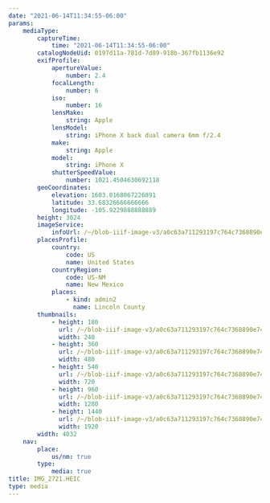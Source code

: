 ```yaml
---
date: "2021-06-14T11:34:55-06:00"
params:
    mediaType:
        captureTime:
            time: "2021-06-14T11:34:55-06:00"
        catalogNodeUid: 0197d11a-781d-7d89-918b-367fb1136e92
        exifProfile:
            apertureValue:
                number: 2.4
            focalLength:
                number: 6
            iso:
                number: 16
            lensMake:
                string: Apple
            lensModel:
                string: iPhone X back dual camera 6mm f/2.4
            make:
                string: Apple
            model:
                string: iPhone X
            shutterSpeedValue:
                number: 1021.4504630692118
        geoCoordinates:
            elevation: 1603.0168067226891
            latitude: 33.68326666666666
            longitude: -105.9229888888889
        height: 3024
        imageService:
            infoUrl: /~/blob-iiif-image-v3/a0c63a711293197c764c7368890e74366e9f316da77bac6e14881674f451c470/info.json
        placesProfile:
            country:
                code: US
                name: United States
            countryRegion:
                code: US-NM
                name: New Mexico
            places:
                - kind: admin2
                  name: Lincoln County
        thumbnails:
            - height: 180
              url: /~/blob-iiif-image-v3/a0c63a711293197c764c7368890e74366e9f316da77bac6e14881674f451c470/full/240%2C180/0/default.jpg
              width: 240
            - height: 360
              url: /~/blob-iiif-image-v3/a0c63a711293197c764c7368890e74366e9f316da77bac6e14881674f451c470/full/480%2C360/0/default.jpg
              width: 480
            - height: 540
              url: /~/blob-iiif-image-v3/a0c63a711293197c764c7368890e74366e9f316da77bac6e14881674f451c470/full/720%2C540/0/default.jpg
              width: 720
            - height: 960
              url: /~/blob-iiif-image-v3/a0c63a711293197c764c7368890e74366e9f316da77bac6e14881674f451c470/full/1280%2C960/0/default.jpg
              width: 1280
            - height: 1440
              url: /~/blob-iiif-image-v3/a0c63a711293197c764c7368890e74366e9f316da77bac6e14881674f451c470/full/1920%2C1440/0/default.jpg
              width: 1920
        width: 4032
    nav:
        place:
            us/nm: true
        type:
            media: true
title: IMG_2721.HEIC
type: media
---
```

